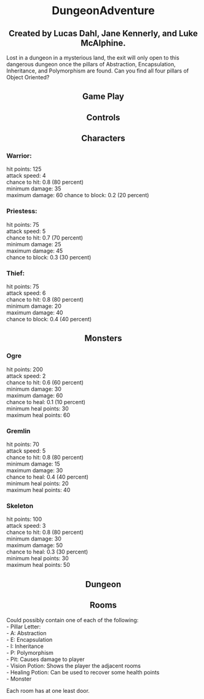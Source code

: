 <div align="center">

# DungeonAdventure
</div>

<div align="center">

## Created by Lucas Dahl, Jane Kennerly, and Luke McAlphine.
</div>

Lost in a dungeon in a mysterious land, the exit will only open to this dangerous dungeon once the pillars of Abstraction, Encapsulation, Inheritance, and Polymorphism are found. Can you find all four pillars of Object Oriented?


<div align="center">

## Game Play
</div>

<div align="center">

## Controls
</div>

<div align="center">

## Characters
</div>


### Warrior: <br>
hit points: 125 <br>
attack speed: 4 <br>
chance to hit: 0.8 (80 percent) <br>
minimum damage: 35 <br>
maximum damage: 60
chance to block: 0.2 (20 percent)<br>

### Priestess: <br>
hit points: 75 <br>
attack speed: 5 <br>
chance to hit: 0.7 (70 percent) <br>
minimum damage: 25 <br>
maximum damage: 45 <br>
chance to block: 0.3 (30 percent) <br>

### Thief: <br>
hit points: 75 <br>
attack speed: 6 <br>
chance to hit: 0.8 (80 percent) <br>
minimum damage: 20 <br>
maximum damage: 40 <br>
chance to block: 0.4 (40 percent) <br>

<div align="center">

## Monsters
</div>

### Ogre <br>
hit points: 200 <br>
attack speed: 2 <br>
chance to hit: 0.6 (60 percent) <br>
minimum damage: 30 <br>
maximum damage: 60 <br>
chance to heal: 0.1 (10 percent) <br>
minimum heal points: 30 <br>
maximum heal points: 60 <br>

### Gremlin <br>
hit points: 70 <br>
attack speed: 5 <br>
chance to hit: 0.8 (80 percent) <br>
minimum damage: 15 <br>
maximum damage: 30 <br>
chance to heal: 0.4 (40 percent) <br>
minimum heal points: 20 <br>
maximum heal points: 40 <br>

### Skeleton <br>
hit points: 100 <br>
attack speed: 3 <br>
chance to hit: 0.8 (80 percent) <br>
minimum damage: 30 <br>
maximum damage: 50 <br>
chance to heal: 0.3 (30 percent) <br>
minimum heal points: 30 <br>
maximum heal points: 50 <br>

<div align="center">

## Dungeon
</div>

<div align="center">

## Rooms
</div>
Could possibly contain one of each of the following: <br>
- Pillar Letter: <br>
    - A: Abstraction <br>
    - E: Encapsulation <br>
    - I: Inheritance <br>
    - P: Polymorphism <br>
- Pit: Causes damage to player <br>
- Vision Potion: Shows the player the adjacent rooms <br>
- Healing Potion: Can be used to recover some health points <br>
- Monster <br>

Each room has at one least door. <br>

